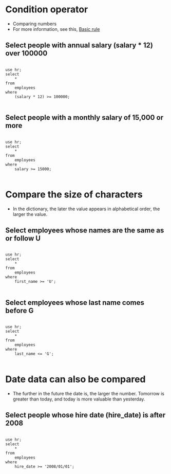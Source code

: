 # Condition operator
- Comparing numbers
- For more information, see this, [Basic rule](../BASIC_RULE.md)
## Select people with annual salary (salary * 12) over 100000
<pre>
<code>
use hr;
select
	*
from
	employees
where
	(salary * 12) >= 100000;
</code>
</pre>
## Select people with a monthly salary of 15,000 or more
<pre>
<code>
use hr;
select
	*
from
	employees
where
	salary >= 15000;
</code>
</pre>
# Compare the size of characters
- In the dictionary, the later the value appears in alphabetical order, the larger the value.
## Select employees whose names are the same as or follow U
<pre>
<code>
use hr;
select
	*
from
	employees
where
	first_name >= 'U';
</code>
</pre>
## Select employees whose last name comes before G
<pre>
<code>
use hr;
select
	*
from
	employees
where
	last_name <= 'G';
</code>
</pre>
# Date data can also be compared
- The further in the future the date is, the larger the number. Tomorrow is greater than today, and today is more valuable than yesterday.
## Select people whose hire date (hire_date) is after 2008
<pre>
<code>
use hr;
select
	*
from
	employees
where
	hire_date >= '2008/01/01';
</code>
</pre>
